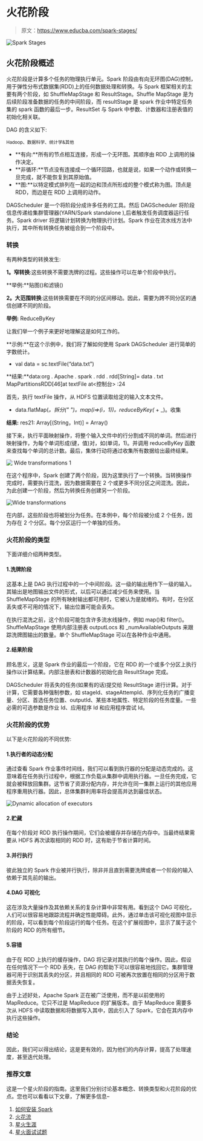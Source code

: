# 火花阶段

> 原文：<https://www.educba.com/spark-stages/>

![Spark Stages](img/1e6829fc559248a9d74dc29e2f858590.png)



## 火花阶段概述

火花阶段是计算多个任务的物理执行单元。Spark 阶段由有向无环图(DAG)控制，用于弹性分布式数据集(RDD)上的任何数据处理和转换。与 Spark 框架相关的主要有两个阶段，如 ShuffleMapStage 和 ResultStage。Shuffle MapStage 是为后续阶段准备数据的任务的中间阶段，而 resultStage 是 spark 作业中特定任务集的 spark 函数的最后一步。ResultSet 与 Spark 中参数、计数器和注册表值的初始化相关联。

DAG 的含义如下:

<small>Hadoop、数据科学、统计学&其他</small>

*   **有向:**所有的节点相互连接，形成一个无环图。其顺序由 RDD 上调用的操作决定。
*   **非循环:**节点没有连接成一个循环回路，也就是说，如果一个动作或转换一旦完成，就不能恢复到其原始值。
*   **图:**以特定模式排列在一起的边和顶点所形成的整个模式称为图。顶点是 RDD，而边是在 RDD 上调用的动作。

DAGScheduler 是一个将阶段分成许多任务的工具。然后 DAGScheduler 将阶段信息传递给集群管理器(YARN/Spark standalone ),后者触发任务调度器运行任务。Spark driver 将逻辑计划转换为物理执行计划。Spark 作业在流水线方法中执行，其中所有转换任务被组合到一个阶段中。

### 转换

有两种类型的转换发生:

**1。窄转换**:这些转换不需要洗牌的过程。这些操作可以在单个阶段中执行。

**举例:**贴图()和滤镜()

**2。大范围转换**:这些转换需要在不同的分区间移动。因此，需要为跨不同分区的通信创建不同的阶段。

**举例:** ReduceByKey

让我们举一个例子来更好地理解这是如何工作的。

**示例:**在这个示例中，我们将了解如何使用 Spark DAGScheduler 进行简单的字数统计。

*   val data = sc.textFile(“data.txt”)

**结果:**data:org . Apache . spark . rdd . rdd[String]= data . txt MapPartitionsRDD[46]at textFile at<控制台> :24

首先，执行 textFile 操作，从 HDFS 位置读取给定的输入文本文件。

*   data.flatMap(_。拆分(" ")。map(i=>(i，1))。reduceByKey(_ + _)。收集

**结果:** res21: Array[(String，Int)] = Array()

接下来，执行平面映射操作，将整个输入文件中的行分割成不同的单词。然后进行映射操作，为每个单词形成(键，值)对，如(单词，1)。并调用 reduceByKey 函数来查找每个单词的总计数。最后，集体行动将通过收集所有数据给出最终结果。

![ Wide transformations 1](img/1adae0d82ab0430fd0d071cad6388034.png)



在这个程序中，Spark 创建了两个阶段，因为这里执行了一个转换。当转换操作完成时，需要执行混洗，因为数据需要在 2 个或更多不同分区之间混洗。因此，为此创建一个阶段，然后为转换任务创建另一个阶段。

![Wide transformations](img/865bf5bdd2e9251f40b40b26013d9796.png)



在内部，这些阶段也将被划分为任务。在本例中，每个阶段被分成 2 个任务，因为存在 2 个分区。每个分区运行一个单独的任务。

### 火花阶段的类型

下面详细介绍两种类型。

#### 1.洗牌阶段

这基本上是 DAG 执行过程中的一个中间阶段。这一级的输出用作下一级的输入。其输出是地图输出文件的形式，以后可以通过减少任务来使用。当 ShuffleMapStage 的所有映射输出都可用时，它被认为是就绪的。有时，在分区丢失或不可用的情况下，输出位置可能会丢失。

在执行混洗之前，这个阶段可能包含许多流水线操作，例如 map()和 filter()。ShuffleMapStage 使用内部注册表 outputLocs 和 _numAvailableOutputs 来跟踪洗牌图输出的数量。单个 ShuffleMapStage 可以在各种作业中通用。

#### 2.结果阶段

顾名思义，这是 Spark 作业的最后一个阶段，它在 RDD 的一个或多个分区上执行操作以计算结果。内部注册表和计数器的初始化由 ResultStage 完成。

DAGScheduler 将丢失的任务(如果有的话)提交给 ResultStage 进行计算。对于计算，它需要各种强制参数，如 stageId、stageAttempId、序列化任务的广播变量、分区、首选任务位置、outputId、某些本地属性、特定阶段的任务度量。一些必需的可选参数是作业 Id、应用程序 Id 和应用程序尝试 Id。

### 火花阶段的优势

以下是火花阶段的不同优势:

#### 1.执行者的动态分配

通过查看 Spark 作业事件时间线，我们可以看到执行器的分配是动态完成的。这意味着在任务执行过程中，根据工作负载从集群中调用执行器。一旦任务完成，它就会被释放回集群。这节省了资源分配内存，并允许在同一集群上运行的其他应用程序重用执行器。因此，总体集群利用率将会提高并达到最佳状态。

![Dynamic allocation of executors](img/8acf9feb8ad5f1b323a6b517374aeb75.png)



#### 2.贮藏

在每个阶段对 RDD 执行操作期间，它们会被缓存并存储在内存中。当最终结果需要从 HDFS 再次读取相同的 RDD 时，这有助于节省计算时间。

#### 3.并行执行

彼此独立的 Spark 作业被并行执行，除非并且直到需要洗牌或者一个阶段的输入依赖于其先前的输出。

#### 4.DAG 可视化

这在涉及大量操作及其依赖关系的复杂计算中非常有用。看到这个 DAG 可视化，人们可以很容易地跟踪流程并确定性能障碍。此外，通过单击该可视化视图中显示的阶段，可以看到每个阶段运行的每个任务。在这个扩展视图中，显示了属于这个阶段的 RDD 的所有细节。

#### 5.容错

由于在 RDD 上执行的缓存操作，DAG 将记录对其执行的每个操作。因此，假设在任何情况下一个 RDD 丢失，在 DAG 的帮助下可以很容易地找回它。集群管理器可用于识别其丢失的分区，并且相同的 RDD 可被再次放置在相同的分区用于数据丢失恢复。

由于上述好处，Apache Spark 正在被广泛使用，而不是以前使用的 MapReduce。它只不过是 MapReduce 的扩展版本。由于 MapReduce 需要多次从 HDFS 中读取数据和将数据写入其中，因此引入了 Spark，它会在其内存中执行这些操作。

### 结论

因此，我们可以得出结论，这是更有效的，因为他们的内存计算，提高了处理速度，甚至迭代处理。

### 推荐文章

这是一个星火阶段的指南。这里我们分别讨论基本概念、转换类型和火花阶段的优点。您也可以看看以下文章，了解更多信息–

1.  [如何安装 Spark](https://www.educba.com/how-to-install-spark/)
2.  [火花流](https://www.educba.com/spark-streaming/)
3.  [星火生涯](https://www.educba.com/career-in-spark/)
4.  [星火面试试题](https://www.educba.com/spark-interview-questions/)






